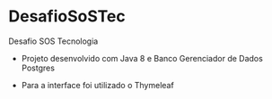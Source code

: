# DesafioSoSTec
Desafio SOS Tecnologia

 * Projeto desenvolvido com Java 8 e Banco Gerenciador de Dados Postgres

 * Para a interface foi utilizado o Thymeleaf
